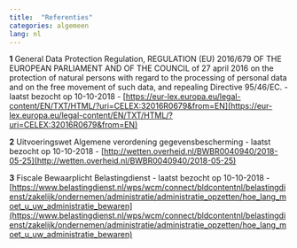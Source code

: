 ```yaml
---
title:  "Referenties"
categories: algemeen
lang: nl
---
```

**1** General Data Protection Regulation, REGULATION (EU) 2016/679 OF THE EUROPEAN PARLIAMENT AND OF THE COUNCIL of 27 april 2016 on the protection of natural persons with regard to the processing of personal data and on the free movement of such data, and repealing Directive 95/46/EC. - laatst bezocht op 10-10-2018 - [https://eur-lex.europa.eu/legal-content/EN/TXT/HTML/?uri=CELEX:32016R0679&from=EN](https://eur-lex.europa.eu/legal-content/EN/TXT/HTML/?uri=CELEX:32016R0679&from=EN)

**2** Uitvoeringswet Algemene verordening gegevensbescherming - laatst bezocht op 10-10-2018 - [http://wetten.overheid.nl/BWBR0040940/2018-05-25](http://wetten.overheid.nl/BWBR0040940/2018-05-25)

**3** Fiscale Bewaarplicht Belastingdienst - laatst bezocht op 10-10-2018 - [https://www.belastingdienst.nl/wps/wcm/connect/bldcontentnl/belastingdienst/zakelijk/ondernemen/administratie/administratie_opzetten/hoe_lang_moet_u_uw_administratie_bewaren](https://www.belastingdienst.nl/wps/wcm/connect/bldcontentnl/belastingdienst/zakelijk/ondernemen/administratie/administratie_opzetten/hoe_lang_moet_u_uw_administratie_bewaren)